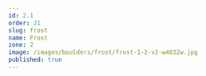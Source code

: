 ```yaml
---
id: 2.1
order: 21
slug: frost
name: Frost
zone: 2
image: /images/boulders/frost/frost-1-2-v2-w4032w.jpg
published: true
---
```

